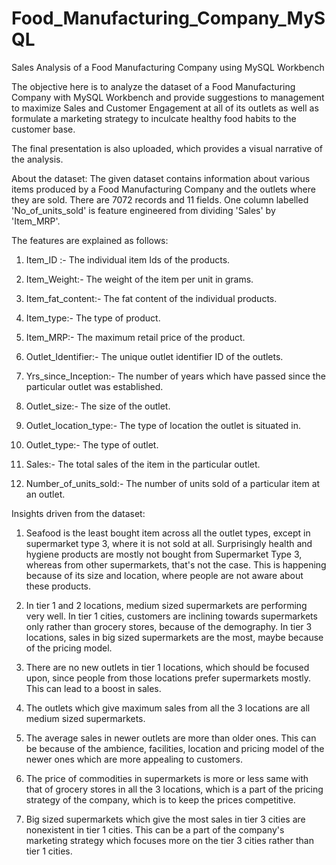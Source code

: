 # Food_Manufacturing_Company_MySQL
Sales Analysis of a Food Manufacturing Company using MySQL Workbench

The objective here is to analyze the dataset of a Food Manufacturing Company with MySQL Workbench and provide suggestions to management to maximize Sales and Customer Engagement at all of its outlets as well as formulate a marketing strategy to inculcate healthy food habits to the customer base.

The final presentation is also uploaded, which provides a visual narrative of the analysis. 

About the dataset:
The given dataset contains information about various items produced by a Food Manufacturing Company and the outlets where they are sold. There are 7072 records and 11 fields. One column labelled 'No_of_units_sold' is feature engineered from dividing 'Sales' by 'Item_MRP'.

The features are explained as follows:
1. Item_ID :-  The individual item Ids of the products.

2. Item_Weight:-  The weight of the item per unit in grams.

3. Item_fat_content:-	The fat content of the individual products.

4. Item_type:- The type of product.

5. Item_MRP:- 	The maximum retail price of the product.

6. Outlet_Identifier:- The unique outlet identifier ID of the outlets.

7. Yrs_since_Inception:- The number of years which have passed since the particular outlet was established.

8. Outlet_size:- The size of the outlet.

9. Outlet_location_type:-	The type of location the outlet is situated in.

10. Outlet_type:- The type of outlet.

11. Sales:- 	The total sales of the item in the particular outlet.

12. Number_of_units_sold:- The number of units sold of a particular item at an outlet.




Insights driven from the dataset:
1. Seafood is the least bought item across all the outlet types, except in supermarket type 3, where it is not sold at all. Surprisingly health and hygiene products are mostly not bought from Supermarket Type 3, whereas from other supermarkets, that's not the case. This is happening because of its size and location, where people are not aware about these products.

2. In tier 1 and 2 locations,  medium sized supermarkets are performing very well. In tier 1 cities, customers are inclining towards supermarkets only rather than grocery stores, because of the demography. In tier 3 locations, sales in big sized supermarkets are the most, maybe because of the pricing model.

3. There are no new outlets in tier 1 locations, which should be focused upon, since people from those locations prefer supermarkets mostly. This can lead to a boost in sales.

4. The outlets which give maximum sales from all the 3 locations are all medium sized supermarkets.

5. The average sales in newer outlets are more than older ones. This can be because of the ambience, facilities, location and pricing model of the newer ones which are more appealing to customers.

6. The price of commodities in supermarkets is more or less same with that of grocery stores in all the 3 locations, which is a part of the pricing strategy of the company, which is to keep the prices competitive.

7. Big sized supermarkets which give the most sales in tier 3 cities are nonexistent in tier 1 cities. This can be a part of the company's marketing strategy which focuses more on the tier 3 cities rather than tier 1 cities.


